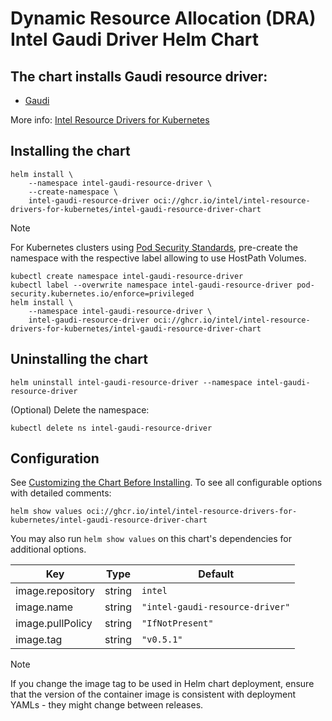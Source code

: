 # Dynamic Resource Allocation (DRA) Intel Gaudi Driver Helm Chart

## The chart installs Gaudi resource driver:

- [Gaudi](https://github.com/intel/intel-resource-drivers-for-kubernetes/tree/main/doc/gaudi/README.md)

More info: [Intel Resource Drivers for Kubernetes](https://github.com/intel/intel-resource-drivers-for-kubernetes/tree/main)


## Installing the chart

```console
helm install \
    --namespace intel-gaudi-resource-driver \
    --create-namespace \
    intel-gaudi-resource-driver oci://ghcr.io/intel/intel-resource-drivers-for-kubernetes/intel-gaudi-resource-driver-chart
```

> [!NOTE]
> For Kubernetes clusters using [Pod Security Standards](https://kubernetes.io/docs/concepts/security/pod-security-standards/),
> pre-create the namespace with the respective label allowing to use HostPath Volumes.

```console
kubectl create namespace intel-gaudi-resource-driver
kubectl label --overwrite namespace intel-gaudi-resource-driver pod-security.kubernetes.io/enforce=privileged
helm install \
    --namespace intel-gaudi-resource-driver \
    intel-gaudi-resource-driver oci://ghcr.io/intel/intel-resource-drivers-for-kubernetes/intel-gaudi-resource-driver-chart
```

## Uninstalling the chart
```console
helm uninstall intel-gaudi-resource-driver --namespace intel-gaudi-resource-driver
```
(Optional) Delete the namespace:
```console
kubectl delete ns intel-gaudi-resource-driver
```

## Configuration
See [Customizing the Chart Before Installing](https://helm.sh/docs/intro/using_helm/#customizing-the-chart-before-installing). To see all configurable options with detailed comments:

```console
helm show values oci://ghcr.io/intel/intel-resource-drivers-for-kubernetes/intel-gaudi-resource-driver-chart
```

You may also run `helm show values` on this chart's dependencies for additional options.

| Key | Type | Default |
|-----|------|---------|
| image.repository | string | `intel` |
| image.name | string | `"intel-gaudi-resource-driver"` |
| image.pullPolicy | string | `"IfNotPresent"` |
| image.tag | string | `"v0.5.1"` |

> [!Note]
> If you change the image tag to be used in Helm chart deployment, ensure that the version of the container image is consistent with deployment YAMLs - they might change between releases.
